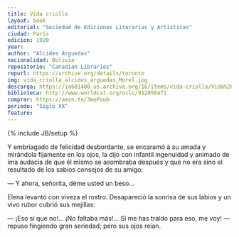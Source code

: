 ```yaml
---
title: Vida criolla
layout: book
editorial: "Sociedad de Ediciones Literarias y Artísticas"
ciudad: París
edicion: 1920
year: 
author: "Alcides Arguedas"
nacionalidad: Bolivia
repositorio: "Canadian Libraries"
repurl: https://archive.org/details/toronto
img: vida_criolla_alcides_arguedas_Morel.jpg
descarga: https://ia601400.us.archive.org/16/items/vida-criolla/Vida%20criolla.pdf
biblioteca: http://www.worldcat.org/oclc/912856471
comprar: https://amzn.to/3moPoub
periodo: "Siglo XX"
feature: 
---
```

{% include JB/setup %}

Y embriagado de felicidad desbordante, se encaramó á su amada y mirándola fijamente en los ojos, la dijo con infantil ingenuidad y animado de ima audacia de que él mismo se asombraba después y que no era sino el resultado de los sabios consejos de su amigo: 
 
— Y ahora, señorita, déme usted un beso...
 
Elena levantó con viveza el rostro. Desapareció la sonrisa de sus labios y un vivo rubor cubrió sus mejillas: 
 
— ¡Eso sí que no!... ¡No faltaba más!... Si me has traído para eso, me voy! — repuso fingiendo gran seriedad; pero sus ojos reían.
